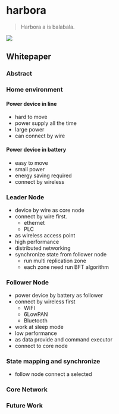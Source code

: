 # harbora

> Harbora a is balabala.

<div style="align: center">
  <img src="https://user-images.githubusercontent.com/23714155/116004861-466ea300-a637-11eb-94c3-bc0c8b76f031.png">
</div>

## Whitepaper

### Abstract

### Home environment

#### Power device in line

- hard to move
- power supply all the time
- large power
- can connect by wire

#### Power device in battery

- easy to move
- small power
- energy saving required
- connect by wireless

### Leader Node

- device by wire as core node
- connect by wire first.
    - ethernet
    - PLC
- as wireless access point
- high performance
- distributed networking
- synchronize state from follower node
    - run multi replication zone
    - each zone need run BFT algorithm

### Follower Node

- power device by battery as follower
- connect by wireless first
    - WIFI
    - 6LowPAN
    - Bluetooth
- work at sleep mode
- low performance
- as data provide and command executor
- connect to core node

### State mapping and synchronize

- follow node connect a selected

### Core Network

### Future Work
